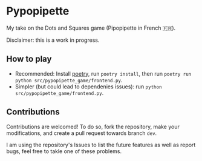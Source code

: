 # Pypopipette
My take on the Dots and Squares game (Pipopipette in French 🇫🇷).

Disclaimer: this is a work in progress.

## How to play
* Recommended: Install [poetry](https://python-poetry.org/docs/basic-usage/#project-setup), run `poetry install`, then run `poetry run python src/pypopipette_game/frontend.py`.
* Simpler (but could lead to dependenies issues): run `python src/pypopipette_game/frontend.py`.

## Contributions
Contributions are welcomed! To do so, fork the repository, make your modifications, and create a pull request towards branch `dev`. 

I am using the repository's Issues to list the future features as well as report bugs, feel free to takle one of these problems.



